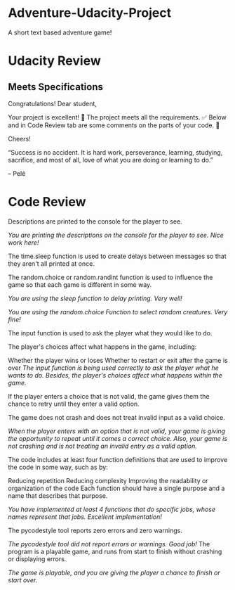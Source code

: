 # Adventure-Udacity-Project
A short text based adventure game!

# Udacity Review

## Meets Specifications
Congratulations!
Dear student,

Your project is excellent! :clap:
The project meets all the requirements. :white_check_mark:
Below and in Code Review tab are some comments on the parts of your code. :page_with_curl:

Cheers!

“Success is no accident. It is hard work, perseverance, learning, studying, sacrifice, and most of all, love of what you are doing or learning to do.”

– Pelé

# Code Review
Descriptions are printed to the console for the player to see.

*You are printing the descriptions on the console for the player to see. Nice work here!*

The time.sleep function is used to create delays between messages so that they aren't all printed at once.

The random.choice or random.randint function is used to influence the game so that each game is different in some way.

*You are using the sleep function to delay printing. Very well!*

*You are using the random.choice Function to select random creatures. Very fine!*

The input function is used to ask the player what they would like to do.

The player's choices affect what happens in the game, including:

Whether the player wins or loses
Whether to restart or exit after the game is over
*The input function is being used correctly to ask the player what he wants to do. Besides, the player's choices affect what happens within the game.*

If the player enters a choice that is not valid, the game gives them the chance to retry until they enter a valid option.

The game does not crash and does not treat invalid input as a valid choice.

*When the player enters with an option that is not valid, your game is giving the opportunity to repeat until it comes a correct choice. Also, your game is not crashing and is not treating an invalid entry as a valid option.*

The code includes at least four function definitions that are used to improve the code in some way, such as by:

Reducing repetition
Reducing complexity
Improving the readability or organization of the code
Each function should have a single purpose and a name that describes that purpose.

*You have implemented at least 4 functions that do specific jobs, whose names represent that jobs. Excellent implementation!*

The pycodestyle tool reports zero errors and zero warnings.

*The pycodestyle tool did not report errors or warnings. Good job!*
The program is a playable game, and runs from start to finish without crashing or displaying errors.

*The game is playable, and you are giving the player a chance to finish or start over.*
